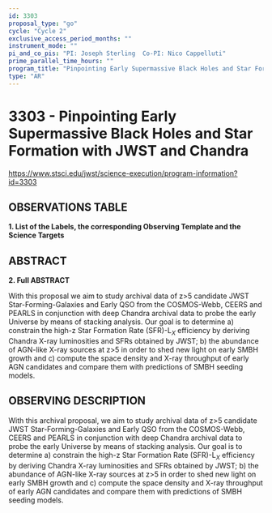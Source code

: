 ```yaml
---
id: 3303
proposal_type: "go"
cycle: "Cycle 2"
exclusive_access_period_months: ""
instrument_mode: ""
pi_and_co_pis: "PI: Joseph Sterling  Co-PI: Nico Cappelluti"
prime_parallel_time_hours: ""
program_title: "Pinpointing Early Supermassive Black Holes and Star Formation with JWST and Chandra"
type: "AR"
---
```

# 3303 - Pinpointing Early Supermassive Black Holes and Star Formation with JWST and Chandra
https://www.stsci.edu/jwst/science-execution/program-information?id=3303
## OBSERVATIONS TABLE
**1. List of the Labels, the corresponding Observing Template and the Science Targets**

## ABSTRACT

**2. Full ABSTRACT**

With this proposal we aim to study archival data of z$>$5 candidate JWST Star-Forming-Galaxies and Early QSO from the COSMOS-Webb, CEERS and PEARLS in conjunction with deep Chandra archival data to probe the early Universe by means of stacking analysis. Our goal is to determine a) constrain the high-z Star Formation Rate (SFR)-L$_X$ efficiency by deriving Chandra X-ray luminosities and SFRs obtained by JWST; b) the abundance of AGN-like X-ray sources at z>5 in order to shed new light on early SMBH growth and c) compute the space density and X-ray throughput of early AGN candidates and compare them with predictions of SMBH seeding models.

## OBSERVING DESCRIPTION

With this archival proposal, we aim to study archival data of z$>$5 candidate JWST Star-Forming-Galaxies and Early QSO from the COSMOS-Webb, CEERS and PEARLS in conjunction with deep Chandra archival data to probe the early Universe by means of stacking analysis. Our goal is to determine a) constrain the high-z Star Formation Rate (SFR)-L$_X$ efficiency by deriving Chandra X-ray luminosities and SFRs obtained by JWST; b) the abundance of AGN-like X-ray sources at z>5 in order to shed new light on early SMBH growth and c) compute the space density and X-ray throughput of early AGN candidates and compare them with predictions of SMBH seeding models.